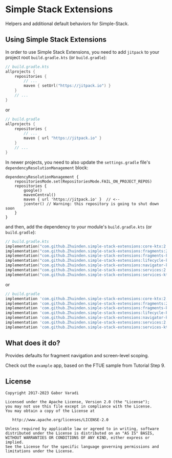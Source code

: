 # Simple Stack Extensions

Helpers and additional default behaviors for Simple-Stack.


## Using Simple Stack Extensions

In order to use Simple Stack Extensions, you need to add `jitpack` to your project root `build.gradle.kts`
(or `build.gradle`):

``` kotlin
// build.gradle.kts
allprojects {
    repositories {
        // ...
        maven { setUrl("https://jitpack.io") }
    }
    // ...
}
```

or

``` groovy
// build.gradle
allprojects {
    repositories {
        // ...
        maven { url "https://jitpack.io" }
    }
    // ...
}
```

In newer projects, you need to also update the `settings.gradle` file's `dependencyResolutionManagement` block:

```
dependencyResolutionManagement {
    repositoriesMode.set(RepositoriesMode.FAIL_ON_PROJECT_REPOS)
    repositories {
        google()
        mavenCentral()
        maven { url 'https://jitpack.io' }  // <--
        jcenter() // Warning: this repository is going to shut down soon
    }
}
```


and then, add the dependency to your module's `build.gradle.kts` (or `build.gradle`):

``` kotlin
// build.gradle.kts
implementation("com.github.Zhuinden.simple-stack-extensions:core-ktx:2.3.1")
implementation("com.github.Zhuinden.simple-stack-extensions:fragments:2.3.1")
implementation("com.github.Zhuinden.simple-stack-extensions:fragments-ktx:2.3.1")
implementation("com.github.Zhuinden.simple-stack-extensions:lifecycle-ktx:2.3.1")
implementation("com.github.Zhuinden.simple-stack-extensions:navigator-ktx:2.3.1")
implementation("com.github.Zhuinden.simple-stack-extensions:services:2.3.1")
implementation("com.github.Zhuinden.simple-stack-extensions:services-ktx:2.3.1")
```

or

``` groovy
// build.gradle
implementation 'com.github.Zhuinden.simple-stack-extensions:core-ktx:2.3.1'
implementation 'com.github.Zhuinden.simple-stack-extensions:fragments:2.3.1'
implementation 'com.github.Zhuinden.simple-stack-extensions:fragments-ktx:2.3.1'
implementation 'com.github.Zhuinden.simple-stack-extensions:lifecycle-ktx:2.3.1'
implementation 'com.github.Zhuinden.simple-stack-extensions:navigator-ktx:2.3.1'
implementation 'com.github.Zhuinden.simple-stack-extensions:services:2.3.1'
implementation 'com.github.Zhuinden.simple-stack-extensions:services-ktx:2.3.1'
```

## What does it do?

Provides defaults for fragment navigation and screen-level scoping.

Check out the `example` app, based on the FTUE sample from Tutorial Step 9.

## License

    Copyright 2017-2023 Gabor Varadi

    Licensed under the Apache License, Version 2.0 (the "License");
    you may not use this file except in compliance with the License.
    You may obtain a copy of the License at

       http://www.apache.org/licenses/LICENSE-2.0

    Unless required by applicable law or agreed to in writing, software
    distributed under the License is distributed on an "AS IS" BASIS,
    WITHOUT WARRANTIES OR CONDITIONS OF ANY KIND, either express or implied.
    See the License for the specific language governing permissions and
    limitations under the License.

